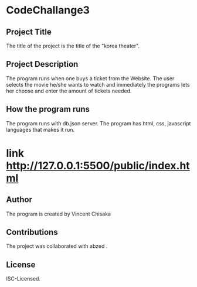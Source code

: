 # CodeChallange3
## Project Title
The title of the project is the title of the "korea theater".

## Project Description
The program runs when one buys a ticket from the Website. The user selects the movie he/she wants to watch and immediately the programs lets her choose and enter the amount of tickets needed.

## How the program runs
The program runs with db.json server. 
The program has html, css, javascript languages that makes it run.
# link http://127.0.0.1:5500/public/index.html


## Author
The program is created by Vincent Chisaka

## Contributions
The project was collaborated with abzed .

## License
ISC-Licensed.